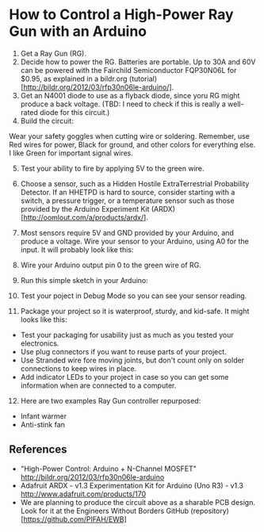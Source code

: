 # How to Control a High-Power Ray Gun with an Arduino

1. Get a Ray Gun (RG).
2. Decide how to power the RG. Batteries are portable. Up to 30A and 60V can be powered with the Fairchild Semiconductor
FQP30N06L for $0.95, as explained in a bildr.org (tutorial)[http://bildr.org/2012/03/rfp30n06le-arduino/].
3. Get an N4001 diode to use as a flyback diode, since yoru RG might produce a back voltage. (TBD: I need to check if this is really a well-rated diode for this circuit.)
4. Build the circuit:

Wear your safety goggles when cutting wire or soldering. Remember, use Red wires for power, Black for ground, and other colors for everything else. I like Green for important signal wires.

5. Test your ability to fire by applying 5V to the green wire.
6. Choose a sensor, such as a Hidden Hostile ExtraTerrestrial Probability Detector. If an HHETPD is hard to source,
consider starting with a switch, a pressure trigger, or a temperature sensor such as those provided by the Arduino
Experiment Kit (ARDX)[http://oomlout.com/a/products/ardx/].
7. Most sensors require 5V and GND provided by your Arduino, and produce a voltage. Wire your sensor to your Arduino,
using A0 for the input. It will probably look like this:

8. Wire your Arduino output pin 0 to the green wire of RG.
9. Run this simple sketch in your Arduino:

10. Test your poject in Debug Mode so you can see your sensor reading.

11. Package your project so it is waterproof, sturdy, and kid-safe. It might looks like this:

* Test your packaging for usability just as much as you tested your electronics.
* Use plug connectors if you want to reuse parts of your project.
* Use Stranded wire fore moving joints, but don't count only on solder connections to keep wires in place.
* Add indicator LEDs to your project in case so you can get some information when are connected to a computer.

12. Here are two examples Ray Gun controller repurposed:
* Infant warmer
* Anti-stink fan

## References

* "High-Power Control: Arduino + N-Channel MOSFET" http://bildr.org/2012/03/rfp30n06le-arduino
* Adafruit ARDX - v1.3 Experimentation Kit for Arduino (Uno R3) - v1.3 http://www.adafruit.com/products/170
* We are planning to produce the circuit above as a sharable PCB design. Look for it at the Engineers Without Borders GitHub 
(repository)[https://github.com/PIFAH/EWB]
